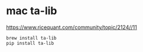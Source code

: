 # mac ta-lib

https://www.ricequant.com/community/topic/2124//11

```shell
brew install ta-lib
pip install ta-lib
```
